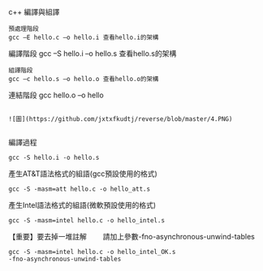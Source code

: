 c++
編譯與組譯
```
預處理階段
gcc –E hello.c –o hello.i 查看hello.i的架構
```
編譯階段
gcc –S hello.i  –o hello.s 查看hello.s的架構
```
組譯階段
gcc –c hello.s –o hello.o 查看hello.o的架構
```
連結階段
gcc  hello.o –o hello
```

![圖](https://github.com/jxtxfkudtj/reverse/blob/master/4.PNG)


```


編譯過程
```
gcc -S hello.i -o hello.s
```
產生AT&T語法格式的組語(gcc預設使用的格式)
```
gcc -S -masm=att hello.c -o hello_att.s
```
產生Intel語法格式的組語(微軟預設使用的格式)
```
gcc -S -masm=intel hello.c -o hello_intel.s
```
【重要】要去掉一堆註解
　　請加上參數-fno-asynchronous-unwind-tables
```
gcc -S -masm=intel hello.c -o hello_intel_OK.s 
-fno-asynchronous-unwind-tables
